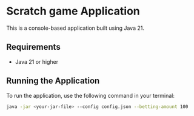 # Scratch game Application

This is a console-based application built using Java 21.

## Requirements

- Java 21 or higher

## Running the Application

To run the application, use the following command in your terminal:

```bash
java -jar <your-jar-file> --config config.json --betting-amount 100
```
